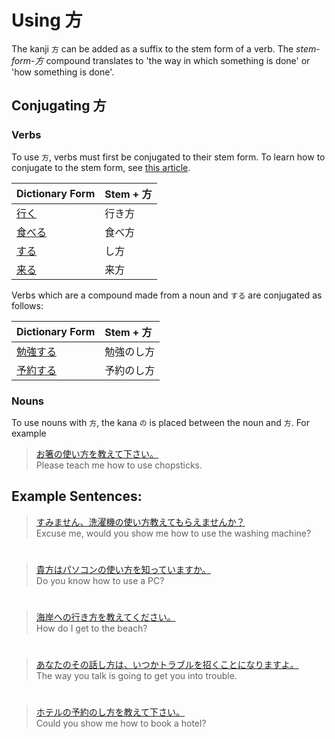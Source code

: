 # Using 方

The kanji `方` can be added as a suffix to the stem form of a verb. The *stem-form-方* compound translates to 'the way in which something is done' or 'how something is done'.

## Conjugating 方

### Verbs
To use `方`, verbs must first be conjugated to their stem form. To learn how to conjugate to the stem form, see [this article](verb-iform).

|Dictionary Form|Stem + 方|
|:--|:--|
|[行く]()|行き方|
|[食べる]()|食べ方|
|[する]()|し方|
|[来る]()|来方|

Verbs which are a compound made from a noun and `する` are conjugated as follows:

|Dictionary Form|Stem + 方|
|:--|:--|
|[勉強する]()|勉強のし方|
|[予約する]()|予約のし方|

### Nouns
To use nouns with `方`, the kana `の` is placed between the noun and `方`. For example

> [お箸の使い方を教えて下さい。]()  
> Please teach me how to use chopsticks.

## Example Sentences:

> [すみません、洗濯機の使い方教えてもらえませんか？]()  
> Excuse me, would you show me how to use the washing machine?

#

> [貴方はパソコンの使い方を知っていますか。]()  
> Do you know how to use a PC?

#

> [海岸への行き方を教えてください。]()  
> How do I get to the beach?

#

> [あなたのその話し方は、いつかトラブルを招くことになりますよ。]()  
> The way you talk is going to get you into trouble.

#

> [ホテルの予約のし方を教えて下さい。]()  
> Could you show me how to book a hotel?


